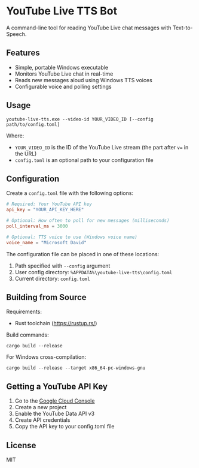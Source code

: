 # YouTube Live TTS Bot

A command-line tool for reading YouTube Live chat messages with Text-to-Speech.

## Features

- Simple, portable Windows executable
- Monitors YouTube Live chat in real-time
- Reads new messages aloud using Windows TTS voices
- Configurable voice and polling settings

## Usage

```
youtube-live-tts.exe --video-id YOUR_VIDEO_ID [--config path/to/config.toml]
```

Where:
- `YOUR_VIDEO_ID` is the ID of the YouTube Live stream (the part after `v=` in the URL)
- `config.toml` is an optional path to your configuration file

## Configuration

Create a `config.toml` file with the following options:

```toml
# Required: Your YouTube API key
api_key = "YOUR_API_KEY_HERE"

# Optional: How often to poll for new messages (milliseconds)
poll_interval_ms = 3000

# Optional: TTS voice to use (Windows voice name)
voice_name = "Microsoft David"
```

The configuration file can be placed in one of these locations:
1. Path specified with `--config` argument
2. User config directory: `%APPDATA%\youtube-live-tts\config.toml`
3. Current directory: `config.toml`

## Building from Source

Requirements:
- Rust toolchain (https://rustup.rs/)

Build commands:

```
cargo build --release
```

For Windows cross-compilation:

```
cargo build --release --target x86_64-pc-windows-gnu
```

## Getting a YouTube API Key

1. Go to the [Google Cloud Console](https://console.cloud.google.com/)
2. Create a new project
3. Enable the YouTube Data API v3
4. Create API credentials
5. Copy the API key to your config.toml file

## License

MIT
